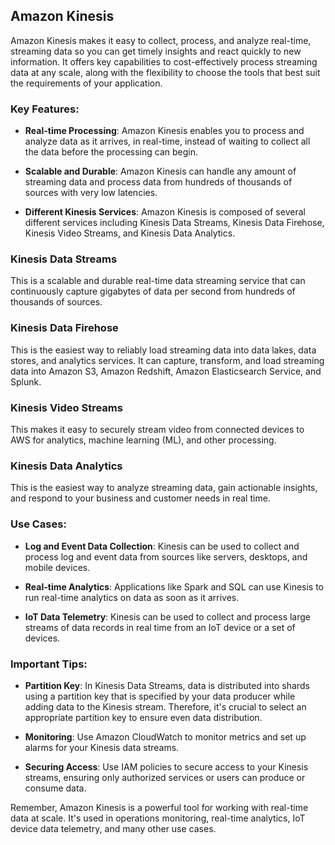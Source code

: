 ## Amazon Kinesis

Amazon Kinesis makes it easy to collect, process, and analyze real-time, streaming data so you can get timely insights and react quickly to new information. It offers key capabilities to cost-effectively process streaming data at any scale, along with the flexibility to choose the tools that best suit the requirements of your application.

### Key Features:

- **Real-time Processing**: Amazon Kinesis enables you to process and analyze data as it arrives, in real-time, instead of waiting to collect all the data before the processing can begin.

- **Scalable and Durable**: Amazon Kinesis can handle any amount of streaming data and process data from hundreds of thousands of sources with very low latencies.

- **Different Kinesis Services**: Amazon Kinesis is composed of several different services including Kinesis Data Streams, Kinesis Data Firehose, Kinesis Video Streams, and Kinesis Data Analytics.

### Kinesis Data Streams

This is a scalable and durable real-time data streaming service that can continuously capture gigabytes of data per second from hundreds of thousands of sources.

### Kinesis Data Firehose

This is the easiest way to reliably load streaming data into data lakes, data stores, and analytics services. It can capture, transform, and load streaming data into Amazon S3, Amazon Redshift, Amazon Elasticsearch Service, and Splunk.

### Kinesis Video Streams

This makes it easy to securely stream video from connected devices to AWS for analytics, machine learning (ML), and other processing.

### Kinesis Data Analytics

This is the easiest way to analyze streaming data, gain actionable insights, and respond to your business and customer needs in real time.

### Use Cases:

- **Log and Event Data Collection**: Kinesis can be used to collect and process log and event data from sources like servers, desktops, and mobile devices.

- **Real-time Analytics**: Applications like Spark and SQL can use Kinesis to run real-time analytics on data as soon as it arrives.

- **IoT Data Telemetry**: Kinesis can be used to collect and process large streams of data records in real time from an IoT device or a set of devices.

### Important Tips:

- **Partition Key**: In Kinesis Data Streams, data is distributed into shards using a partition key that is specified by your data producer while adding data to the Kinesis stream. Therefore, it's crucial to select an appropriate partition key to ensure even data distribution.

- **Monitoring**: Use Amazon CloudWatch to monitor metrics and set up alarms for your Kinesis data streams.

- **Securing Access**: Use IAM policies to secure access to your Kinesis streams, ensuring only authorized services or users can produce or consume data.

Remember, Amazon Kinesis is a powerful tool for working with real-time data at scale. It's used in operations monitoring, real-time analytics, IoT device data telemetry, and many other use cases.